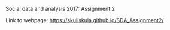 Social data and analysis 2017: Assignment 2

Link to webpage: https://skuliskula.github.io/SDA_Assignment2/
